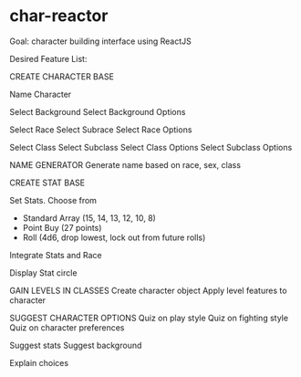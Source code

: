 # char-reactor

Goal: character building interface using ReactJS

Desired Feature List:

CREATE CHARACTER BASE

Name Character

Select Background
Select Background Options

Select Race
Select Subrace
Select Race Options

Select Class
Select Subclass
Select Class Options
Select Subclass Options

NAME GENERATOR
Generate name based on race, sex, class

CREATE STAT BASE

Set Stats. Choose from 
- Standard Array (15, 14, 13, 12, 10, 8)
- Point Buy (27 points)
- Roll (4d6, drop lowest, lock out from future rolls)

Integrate Stats and Race

Display Stat circle


GAIN LEVELS IN CLASSES
Create character object
Apply level features to character


SUGGEST CHARACTER OPTIONS
Quiz on play style
Quiz on fighting style
Quiz on character preferences

Suggest stats
Suggest background

Explain choices